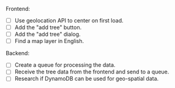 Frontend:

- [ ] Use geolocation API to center on first load.
- [ ] Add the "add tree" button.
- [ ] Add the "add tree" dialog.
- [ ] Find a map layer in English.

Backend:

- [ ] Create a queue for processing the data.
- [ ] Receive the tree data from the frontend and send to a queue.
- [ ] Research if DynamoDB can be used for geo-spatial data.
